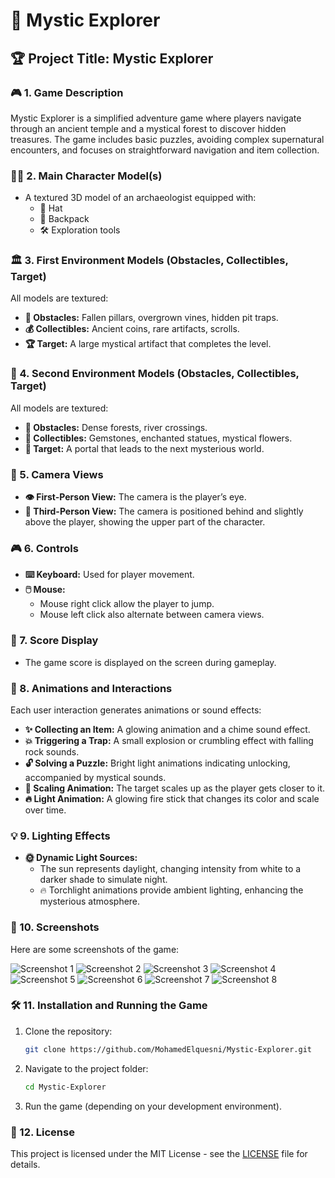 # 🌌 Mystic Explorer

## 🏆 Project Title: Mystic Explorer

### 🎮 1. Game Description
Mystic Explorer is a simplified adventure game where players navigate through an ancient temple and a mystical forest to discover hidden treasures. The game includes basic puzzles, avoiding complex supernatural encounters, and focuses on straightforward navigation and item collection.

### 🧑‍🚀 2. Main Character Model(s)
- A textured 3D model of an archaeologist equipped with:
  - 🎩 Hat
  - 🎒 Backpack
  - 🛠️ Exploration tools

### 🏛️ 3. First Environment Models (Obstacles, Collectibles, Target)
All models are textured:
- **🧱 Obstacles:** Fallen pillars, overgrown vines, hidden pit traps.
- **💰 Collectibles:** Ancient coins, rare artifacts, scrolls.
- **🏆 Target:** A large mystical artifact that completes the level.

### 🌲 4. Second Environment Models (Obstacles, Collectibles, Target)
All models are textured:
- **🌿 Obstacles:** Dense forests, river crossings.
- **💎 Collectibles:** Gemstones, enchanted statues, mystical flowers.
- **🚪 Target:** A portal that leads to the next mysterious world.

### 🎥 5. Camera Views
- **👁️ First-Person View:** The camera is the player’s eye.
- **🎥 Third-Person View:** The camera is positioned behind and slightly above the player, showing the upper part of the character.

### 🎮 6. Controls
- **⌨️ Keyboard:** Used for player movement.
- **🖱️ Mouse:**
  - Mouse right click allow the player to jump.
  - Mouse left click also alternate between camera views.

### 🏅 7. Score Display
- The game score is displayed on the screen during gameplay.

### 🎇 8. Animations and Interactions
Each user interaction generates animations or sound effects:
- **✨ Collecting an Item:** A glowing animation and a chime sound effect.
- **💥 Triggering a Trap:** A small explosion or crumbling effect with falling rock sounds.
- **🔓 Solving a Puzzle:** Bright light animations indicating unlocking, accompanied by mystical sounds.
- **📏 Scaling Animation:** The target scales up as the player gets closer to it.
- **🔥 Light Animation:** A glowing fire stick that changes its color and scale over time.

### 💡 9. Lighting Effects
- **🌞 Dynamic Light Sources:**
  - The sun represents daylight, changing intensity from white to a darker shade to simulate night.
  - 🔥 Torchlight animations provide ambient lighting, enhancing the mysterious atmosphere.

### 📸 10. Screenshots
Here are some screenshots of the game:

![Screenshot 1](https://github.com/MohamedElquesni/Mystic-Explorer/blob/main/screenshots/1.png)
![Screenshot 2](https://github.com/MohamedElquesni/Mystic-Explorer/blob/main/screenshots/2.png)
![Screenshot 3](https://github.com/MohamedElquesni/Mystic-Explorer/blob/main/screenshots/3.png)
![Screenshot 4](https://github.com/MohamedElquesni/Mystic-Explorer/blob/main/screenshots/4.png)
![Screenshot 5](https://github.com/MohamedElquesni/Mystic-Explorer/blob/main/screenshots/5.png)
![Screenshot 6](https://github.com/MohamedElquesni/Mystic-Explorer/blob/main/screenshots/6.png)
![Screenshot 7](https://github.com/MohamedElquesni/Mystic-Explorer/blob/main/screenshots/7.png)
![Screenshot 8](https://github.com/MohamedElquesni/Mystic-Explorer/blob/main/screenshots/8.png)

### 🛠️ 11. Installation and Running the Game
1. Clone the repository:
   ```sh
   git clone https://github.com/MohamedElquesni/Mystic-Explorer.git
   ```
2. Navigate to the project folder:
   ```sh
   cd Mystic-Explorer
   ```
3. Run the game (depending on your development environment).

### 📜 12. License
This project is licensed under the MIT License - see the [LICENSE](LICENSE) file for details.
